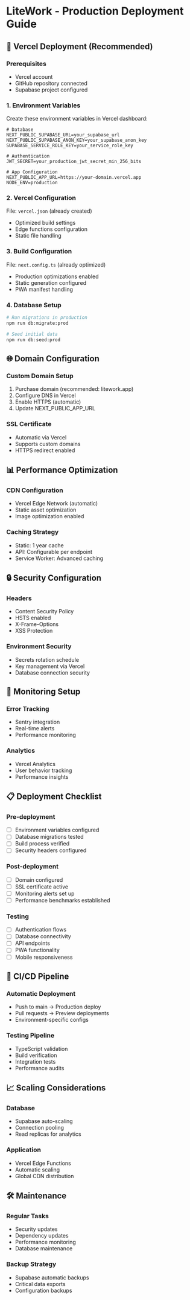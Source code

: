 # LiteWork - Production Deployment Guide

## 🚀 Vercel Deployment (Recommended)

### Prerequisites
- Vercel account
- GitHub repository connected
- Supabase project configured

### 1. Environment Variables

Create these environment variables in Vercel dashboard:

```env
# Database
NEXT_PUBLIC_SUPABASE_URL=your_supabase_url
NEXT_PUBLIC_SUPABASE_ANON_KEY=your_supabase_anon_key
SUPABASE_SERVICE_ROLE_KEY=your_service_role_key

# Authentication
JWT_SECRET=your_production_jwt_secret_min_256_bits

# App Configuration
NEXT_PUBLIC_APP_URL=https://your-domain.vercel.app
NODE_ENV=production
```

### 2. Vercel Configuration

File: `vercel.json` (already created)
- Optimized build settings
- Edge functions configuration
- Static file handling

### 3. Build Configuration

File: `next.config.ts` (already optimized)
- Production optimizations enabled
- Static generation configured
- PWA manifest handling

### 4. Database Setup

```bash
# Run migrations in production
npm run db:migrate:prod

# Seed initial data
npm run db:seed:prod
```

## 🌐 Domain Configuration

### Custom Domain Setup
1. Purchase domain (recommended: litework.app)
2. Configure DNS in Vercel
3. Enable HTTPS (automatic)
4. Update NEXT_PUBLIC_APP_URL

### SSL Certificate
- Automatic via Vercel
- Supports custom domains
- HTTPS redirect enabled

## 📊 Performance Optimization

### CDN Configuration
- Vercel Edge Network (automatic)
- Static asset optimization
- Image optimization enabled

### Caching Strategy
- Static: 1 year cache
- API: Configurable per endpoint
- Service Worker: Advanced caching

## 🔒 Security Configuration

### Headers
- Content Security Policy
- HSTS enabled
- X-Frame-Options
- XSS Protection

### Environment Security
- Secrets rotation schedule
- Key management via Vercel
- Database connection security

## 🚨 Monitoring Setup

### Error Tracking
- Sentry integration
- Real-time alerts
- Performance monitoring

### Analytics
- Vercel Analytics
- User behavior tracking
- Performance insights

## 📋 Deployment Checklist

### Pre-deployment
- [ ] Environment variables configured
- [ ] Database migrations tested
- [ ] Build process verified
- [ ] Security headers configured

### Post-deployment
- [ ] Domain configured
- [ ] SSL certificate active
- [ ] Monitoring alerts set up
- [ ] Performance benchmarks established

### Testing
- [ ] Authentication flows
- [ ] Database connectivity
- [ ] API endpoints
- [ ] PWA functionality
- [ ] Mobile responsiveness

## 🔄 CI/CD Pipeline

### Automatic Deployment
- Push to main → Production deploy
- Pull requests → Preview deployments
- Environment-specific configs

### Testing Pipeline
- TypeScript validation
- Build verification
- Integration tests
- Performance audits

## 📈 Scaling Considerations

### Database
- Supabase auto-scaling
- Connection pooling
- Read replicas for analytics

### Application
- Vercel Edge Functions
- Automatic scaling
- Global CDN distribution

## 🛠 Maintenance

### Regular Tasks
- Security updates
- Dependency updates
- Performance monitoring
- Database maintenance

### Backup Strategy
- Supabase automatic backups
- Critical data exports
- Configuration backups